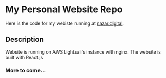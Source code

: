 # My Personal Website Repo

Here is the code for my webiste running at [nazar.digital](http://nazar.digital).

## Description

Website is running on AWS Lightsail's instance with nginx.
The website is built with React.js

### More to come...
